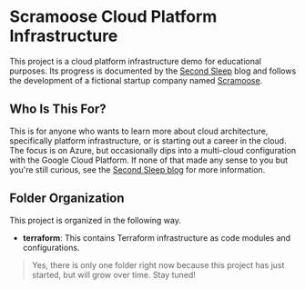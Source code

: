 # Scramoose Cloud Platform Infrastructure

This project is a cloud platform infrastructure demo for educational purposes. Its progress is documented by the [Second Sleep](https://www.secondsleep.net) blog and follows the development of a fictional startup company named [Scramoose](https://scramoose.dev).

## Who Is This For?

This is for anyone who wants to learn more about cloud architecture, specifically platform infrastructure, or is starting out a career in the cloud. The focus is on Azure, but occasionally dips into a multi-cloud configuration with the Google Cloud Platform. If none of that made any sense to you but you're still curious, see the [Second Sleep blog](https://www.secondsleep.net) for more information.

## Folder Organization

This project is organized in the following way.

- **terraform**: This contains Terraform infrastructure as code modules and configurations.

> Yes, there is only one folder right now because this project has just started, but will grow over time. Stay tuned!